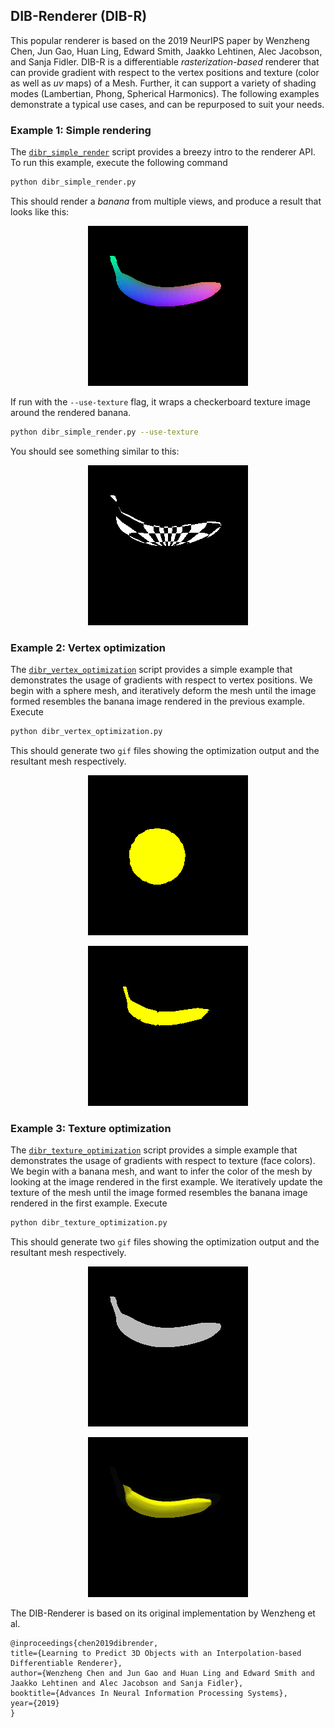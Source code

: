 ## DIB-Renderer (DIB-R)

This popular renderer is based on the 2019 NeurIPS paper by Wenzheng Chen, Jun Gao, Huan Ling, Edward Smith, Jaakko Lehtinen, Alec Jacobson, and Sanja Fidler. DIB-R is a differentiable _rasterization-based_ renderer that can provide gradient with respect to the vertex positions and texture (color as well as _uv_ maps) of a Mesh. Further, it can support a variety of shading modes (Lambertian, Phong, Spherical Harmonics). The following examples demonstrate a typical use cases, and can be repurposed to suit your needs.

### Example 1: Simple rendering

The [`dibr_simple_render`](dibr_simple_render.py) script provides a breezy intro to the renderer API. To run this example, execute the following command

```bash
python dibr_simple_render.py
```

This should render a _banana_ from multiple views, and produce a result that looks like this:
<p align="center">
  <img src="assets/dibr_rendered_vertexcolor.gif">
</p>

If run with the `--use-texture` flag, it wraps a checkerboard texture image around the rendered banana.
```bash
python dibr_simple_render.py --use-texture
```

You should see something similar to this:
<p align="center">
  <img src="assets/dibr_rendered_texture.gif">
</p>


### Example 2: Vertex optimization

The [`dibr_vertex_optimization`](dibr_vertex_optimization.py) script provides a simple example that demonstrates the usage of gradients with respect to vertex positions. We begin with a sphere mesh, and iteratively deform the mesh until the image formed resembles the banana image rendered in the previous example. Execute

```bash
python dibr_vertex_optimization.py
```

This should generate two `gif` files showing the optimization output and the resultant mesh respectively.
<p align="center">
  <img src="assets/dibr_vertex_optimization_progress.gif">
</p>
<p align="center">
  <img src="assets/dibr_vertex_optimization_output.gif">
</p>

### Example 3: Texture optimization

The [`dibr_texture_optimization`](dibr_texture_optimization.py) script provides a simple example that demonstrates the usage of gradients with respect to texture (face colors). We begin with a banana mesh, and want to infer the color of the mesh by looking at the image rendered in the first example. We iteratively update the texture of the mesh until the image formed resembles the banana image rendered in the first example. Execute

```bash
python dibr_texture_optimization.py
```

This should generate two `gif` files showing the optimization output and the resultant mesh respectively.
<p align="center">
  <img src="assets/dibr_texture_optimization_progress.gif">
</p>
<p align="center">
  <img src="assets/dibr_texture_optimization_output.gif">
</p>

The DIB-Renderer is based on its original implementation by Wenzheng et al.

```
@inproceedings{chen2019dibrender,
title={Learning to Predict 3D Objects with an Interpolation-based Differentiable Renderer},
author={Wenzheng Chen and Jun Gao and Huan Ling and Edward Smith and Jaakko Lehtinen and Alec Jacobson and Sanja Fidler},
booktitle={Advances In Neural Information Processing Systems},
year={2019}
}
```

